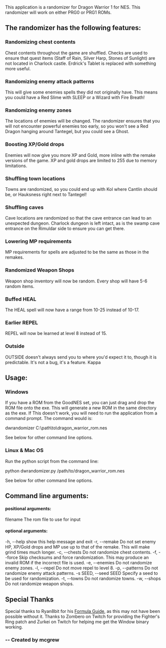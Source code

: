 This application is a randomizer for Dragon Warrior 1 for NES. This randomizer
will work on either PRG0 or PRG1 ROMs.

## The randomizer has the following features:

### Randomizing chest contents

Chest contents throughout the game are shuffled. Checks are used to ensure that
quest items (Staff of Rain, Silver Harp, Stones of Sunlight) are not located in 
Charlock castle. Erdrick's Tablet is replaced with something more useful.

### Randomizing enemy attack patterns

This will give some enemies spells they did not originally have. This means you
could have a Red Slime with SLEEP or a Wizard with Fire Breath!

### Randomizing enemy zones

The locations of enemies will be changed. The randomizer ensures that you will
not encounter powerful enemies too early, so you won't see a Red Dragon hanging
around Tantegel, but you could see a Ghost.

### Boosting XP/Gold drops

Enemies will now give you more XP and Gold, more inline with the remake versions
of the game. XP and gold drops are limited to 255 due to memory limitations.

### Shuffling town locations

Towns are randomized, so you could end up with Kol where Cantlin should be, or
Hauksness right next to Tantegel!

### Shuffling caves

Cave locations are randomized so that the cave entrance can lead to an
unexpected dungeon. Charlock dungeon is left intact, as is the swamp cave
entrance on the Rimuldar side to ensure you can get there.

### Lowering MP requirements

MP requirements for spells are adjusted to be the same as those in the remakes.

### Randomized Weapon Shops

Weapon shop inventory will now be random. Every shop will have 5-6 random items.

### Buffed HEAL

The HEAL spell will now have a range from 10-25 instead of 10-17.

### Earlier REPEL

REPEL will now be learned at level 8 instead of 15.

### Outside
OUTSIDE doesn't always send you to where you'd expect it to, though it is 
predictable. It's not a bug, it's a feature. Kappa

## Usage:

### Windows

If you have a ROM from the GoodNES set, you can just drag and drop the ROM file
onto the exe. This will generate a new ROM in the same directory as the exe. If
This doesn't work, you will need to run the application from a command prompt.
The command would is:
  
  dwrandomizer C:\path\to\dragon_warrior_rom.nes

See below for other command line options.

### Linux & Mac OS

Run the python script from the command line: 

  python dwrandomizer.py /path/to/dragon_warrior_rom.nes

See below for other command line options.

## Command line arguments:

#### positional arguments:
  filename              The rom file to use for input

#### optional arguments:
  -h, --help            show this help message and exit
  -r, --remake          Do not set enemy HP, XP/Gold drops and MP use up to
                        that of the remake. This will make grind times much
                        longer.
  -c, --chests          Do not randomize chest contents.
  -f, --force           Skip checksums and force randomization. This may
                        produce an invalid ROM if the incorrect file is used.
  -e, --enemies         Do not randomize enemy zones.
  -l, --repel           Do not move repel to level 8.
  -p, --patterns        Do not randomize enemy attack patterns.
  -s SEED, --seed SEED  Specify a seed to be used for randomization.
  -t, --towns           Do not randomize towns.
  -w, --shops           Do not randomize weapon shops.

## Special Thanks

Special thanks to Ryan8bit for his 
[Formula Guide](http://www.gamefaqs.com/nes/563408-dragon-warrior/faqs/61640), 
as this may not have been possible without it.  Thanks to Zombero on Twitch 
for providing the Fighter's Ring patch and Zurkei on Twitch for helping me get 
the Window binary working.


###  -- Created by mcgrew

